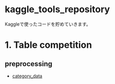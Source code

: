 # kaggle_tools_repository

Kaggleで使ったコードを貯めていきます。  

# 1. Table competition

## preprocessing
* [category_data](./Table/preprocessing/category_data.ipynb)
